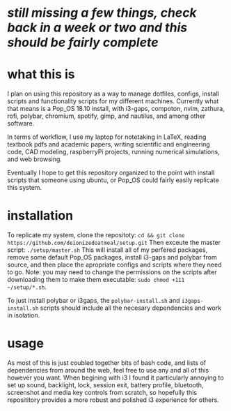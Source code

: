 # *still missing a few things, check back in a week or two and this should be fairly complete*

# what this is
I plan on using this repository as a way to manage dotfiles, configs, install scripts and functionality scripts for my different machines. Currently what that means is a Pop_OS 18.10 install, with i3-gaps, compoton, nvim, zathura, rofi, polybar, chromium, spotify, gimp, and nautilus, and among other software. 

In terms of workflow, I use my laptop for notetaking in LaTeX, reading textbook pdfs and academic papers, writing scientific and engineering code, CAD modeling, raspberryPi projects, running numerical simulations, and web browsing. 

Eventually I hope to get this repository organized to the point with install scripts that someone using ubuntu, or Pop_OS could fairly easily replicate this system.

# installation
To replicate my system, clone the repositoty:
``` cd && git clone https://github.com/deionizedoatmeal/setup.git ```
Then exceute the master script:
``` ./setup/master.sh ```
This will install all of my perfered packages, remove some default Pop_OS packages, install i3-gaps and polybar from source, and then place the apropriate configs and scripts where they need to go. 
Note: you may need to change the permissions on the scripts after downloading them to make them executable:
``` sudo chmod +111 ~/setup/*.sh ```.

To just install polybar or i3gaps, the `polybar-install.sh` and `i3gaps-install.sh` scripts should include all the necesary dependencies and work in isolation. 

# usage
As most of this is just coubled together bits of bash code, and lists of dependencies from around the web, feel free to use any and all of this however you want. When begining with i3 I found it particularly annoying to set up sound, backlight, lock, session exit, battery profile, bluetooth, screenshot and media key controls from scratch, so hopefully this reposititory provides a more robust and polished i3 experience for others. 
